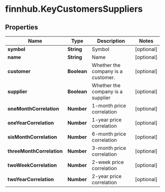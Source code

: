 # finnhub.KeyCustomersSuppliers

## Properties

Name | Type | Description | Notes
------------ | ------------- | ------------- | -------------
**symbol** | **String** | Symbol | [optional] 
**name** | **String** | Name | [optional] 
**customer** | **Boolean** | Whether the company is a customer. | [optional] 
**supplier** | **Boolean** | Whether the company is a supplier | [optional] 
**oneMonthCorrelation** | **Number** | 1-month price correlation | [optional] 
**oneYearCorrelation** | **Number** | 1-year price correlation | [optional] 
**sixMonthCorrelation** | **Number** | 6-month price correlation | [optional] 
**threeMonthCorrelation** | **Number** | 3-month price correlation | [optional] 
**twoWeekCorrelation** | **Number** | 2-week price correlation | [optional] 
**twoYearCorrelation** | **Number** | 2-year price correlation | [optional] 


